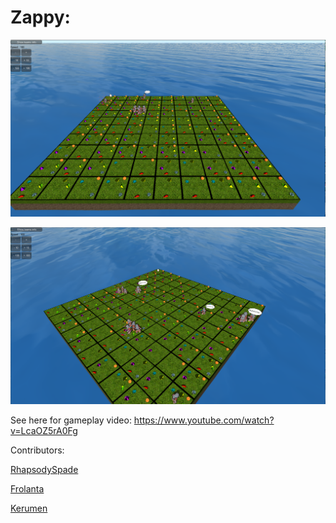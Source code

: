 Zappy:
=====
![](https://raw.githubusercontent.com/PaulRenvoise/42projects/zappy/start.png)

![](https://raw.githubusercontent.com/PaulRenvoise/42projects/zappy/ongoing.png)

See here for gameplay video: https://www.youtube.com/watch?v=LcaOZ5rA0Fg

Contributors:

[RhapsodySpade](https://github.com/RhapsodySpade)

[Frolanta](https://github.com/Frolanta)

[Kerumen](https://github.com/Kerumen)
